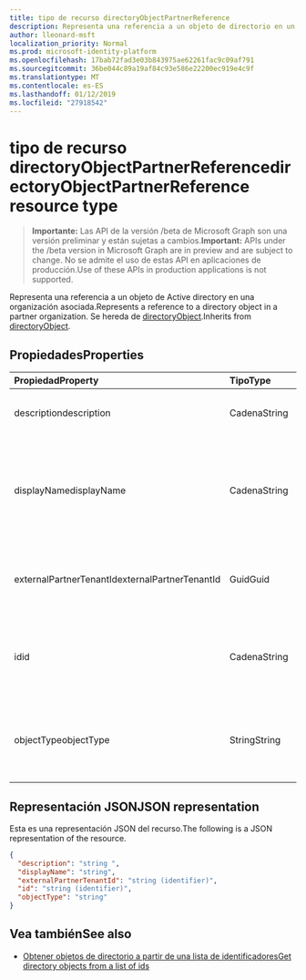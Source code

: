 ```yaml
---
title: tipo de recurso directoryObjectPartnerReference
description: Representa una referencia a un objeto de directorio en un inquilino de socio. Se hereda de directoryObject.
author: lleonard-msft
localization_priority: Normal
ms.prod: microsoft-identity-platform
ms.openlocfilehash: 17bab72fad3e03b843975ae62261fac9c09af791
ms.sourcegitcommit: 36be044c89a19af84c93e586e22200ec919e4c9f
ms.translationtype: MT
ms.contentlocale: es-ES
ms.lasthandoff: 01/12/2019
ms.locfileid: "27918542"
---
```

# <a name="directoryobjectpartnerreference-resource-type"></a><span data-ttu-id="60005-104">tipo de recurso directoryObjectPartnerReference</span><span class="sxs-lookup"><span data-stu-id="60005-104">directoryObjectPartnerReference resource type</span></span>

> <span data-ttu-id="60005-105">**Importante:** Las API de la versión /beta de Microsoft Graph son una versión preliminar y están sujetas a cambios.</span><span class="sxs-lookup"><span data-stu-id="60005-105">**Important:** APIs under the /beta version in Microsoft Graph are in preview and are subject to change.</span></span> <span data-ttu-id="60005-106">No se admite el uso de estas API en aplicaciones de producción.</span><span class="sxs-lookup"><span data-stu-id="60005-106">Use of these APIs in production applications is not supported.</span></span>

<span data-ttu-id="60005-107">Representa una referencia a un objeto de Active directory en una organización asociada.</span><span class="sxs-lookup"><span data-stu-id="60005-107">Represents a reference to a directory object in a partner organization.</span></span> <span data-ttu-id="60005-108">Se hereda de [directoryObject](directoryobject.md?view=graph-rest-beta).</span><span class="sxs-lookup"><span data-stu-id="60005-108">Inherits from [directoryObject](directoryobject.md?view=graph-rest-beta).</span></span>

## <a name="properties"></a><span data-ttu-id="60005-109">Propiedades</span><span class="sxs-lookup"><span data-stu-id="60005-109">Properties</span></span>

| <span data-ttu-id="60005-110">Propiedad</span><span class="sxs-lookup"><span data-stu-id="60005-110">Property</span></span> | <span data-ttu-id="60005-111">Tipo</span><span class="sxs-lookup"><span data-stu-id="60005-111">Type</span></span> | <span data-ttu-id="60005-112">Descripción</span><span class="sxs-lookup"><span data-stu-id="60005-112">Description</span></span> |
|:---------------|:--------|:----------|
|<span data-ttu-id="60005-113">description</span><span class="sxs-lookup"><span data-stu-id="60005-113">description</span></span>|<span data-ttu-id="60005-114">Cadena</span><span class="sxs-lookup"><span data-stu-id="60005-114">String</span></span>| <span data-ttu-id="60005-115">Descripción del objeto devuelto.</span><span class="sxs-lookup"><span data-stu-id="60005-115">Description of the object returned.</span></span> <span data-ttu-id="60005-116">Solo lectura.</span><span class="sxs-lookup"><span data-stu-id="60005-116">Read-only.</span></span> |
|<span data-ttu-id="60005-117">displayName</span><span class="sxs-lookup"><span data-stu-id="60005-117">displayName</span></span>|<span data-ttu-id="60005-118">Cadena</span><span class="sxs-lookup"><span data-stu-id="60005-118">String</span></span>| <span data-ttu-id="60005-119">Nombre del objeto de Active directory que se devuelve, al igual que el grupo o la aplicación.</span><span class="sxs-lookup"><span data-stu-id="60005-119">Name of directory object being returned, like group or application.</span></span> <span data-ttu-id="60005-120">Solo lectura.</span><span class="sxs-lookup"><span data-stu-id="60005-120">Read-only.</span></span> |
|<span data-ttu-id="60005-121">externalPartnerTenantId</span><span class="sxs-lookup"><span data-stu-id="60005-121">externalPartnerTenantId</span></span>|<span data-ttu-id="60005-122">Guid</span><span class="sxs-lookup"><span data-stu-id="60005-122">Guid</span></span>| <span data-ttu-id="60005-123">El identificador de inquilino para el inquilino de socio.</span><span class="sxs-lookup"><span data-stu-id="60005-123">The tenant identifier for the partner tenant.</span></span> <span data-ttu-id="60005-124">Solo lectura.</span><span class="sxs-lookup"><span data-stu-id="60005-124">Read-only.</span></span> |
|<span data-ttu-id="60005-125">id</span><span class="sxs-lookup"><span data-stu-id="60005-125">id</span></span>|<span data-ttu-id="60005-126">Cadena</span><span class="sxs-lookup"><span data-stu-id="60005-126">String</span></span>| <span data-ttu-id="60005-127">El identificador único para el recurso.</span><span class="sxs-lookup"><span data-stu-id="60005-127">The unique identifier for the resource.</span></span> <span data-ttu-id="60005-128">Heredado de [directoryObject](directoryobject.md?view=graph-rest-beta).</span><span class="sxs-lookup"><span data-stu-id="60005-128">Inherited from [directoryObject](directoryobject.md?view=graph-rest-beta).</span></span> <span data-ttu-id="60005-129">Solo lectura.</span><span class="sxs-lookup"><span data-stu-id="60005-129">Read-only.</span></span> |
|<span data-ttu-id="60005-130">objectType</span><span class="sxs-lookup"><span data-stu-id="60005-130">objectType</span></span>|<span data-ttu-id="60005-131">String</span><span class="sxs-lookup"><span data-stu-id="60005-131">String</span></span>| <span data-ttu-id="60005-132">El tipo del objeto que se hace referencia en el inquilino de socio.</span><span class="sxs-lookup"><span data-stu-id="60005-132">The type of the referenced object in the partner tenant.</span></span> <span data-ttu-id="60005-133">Solo lectura.</span><span class="sxs-lookup"><span data-stu-id="60005-133">Read-only.</span></span> |

## <a name="json-representation"></a><span data-ttu-id="60005-134">Representación JSON</span><span class="sxs-lookup"><span data-stu-id="60005-134">JSON representation</span></span>

<span data-ttu-id="60005-135">Esta es una representación JSON del recurso.</span><span class="sxs-lookup"><span data-stu-id="60005-135">The following is a JSON representation of the resource.</span></span>

<!-- {
  "blockType": "resource",
  "keyProperty": "id",
  "@odata.type": "microsoft.graph.directoryObjectPartnerReference"
}-->

```json
{
  "description": "string ",
  "displayName": "string",
  "externalPartnerTenantId": "string (identifier)",
  "id": "string (identifier)",
  "objectType": "string"
}
```

## <a name="see-also"></a><span data-ttu-id="60005-136">Vea también</span><span class="sxs-lookup"><span data-stu-id="60005-136">See also</span></span>

- [<span data-ttu-id="60005-137">Obtener objetos de directorio a partir de una lista de identificadores</span><span class="sxs-lookup"><span data-stu-id="60005-137">Get directory objects from a list of ids</span></span>](/graph/api/directoryobject-getbyids?view=graph-rest-beta)

<!-- uuid: fbec8cd7-cfe4-431d-87fc-d102cd2841a4
2018-12-06 02:01:30 UTC -->
<!-- {
  "type": "#page.annotation",
  "description": "directoryObjectPartnerReference resource",
  "keywords": "",
  "section": "documentation",
  "tocPath": ""
}-->
